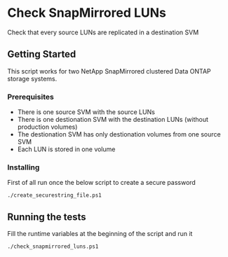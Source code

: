 # Check SnapMirrored LUNs
Check that every source LUNs are replicated in a destination SVM

## Getting Started

This script works for two NetApp SnapMirrored clustered Data ONTAP storage systems.

### Prerequisites

* There is one source SVM with the source LUNs
* There is one destionation SVM with the destination LUNs (without production volumes)
* The destionation SVM has only destionation volumes from one source SVM
* Each LUN is stored in one volume

### Installing

First of all run once the below script to create a secure password

```
./create_securestring_file.ps1
```

## Running the tests

Fill the runtime variables at the beginning of the script and run it

```
./check_snapmirrored_luns.ps1
```
